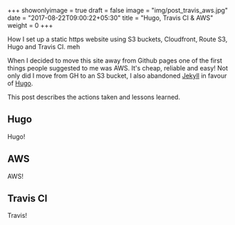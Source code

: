 +++
showonlyimage = true
draft = false
image = "img/post_travis_aws.jpg"
date = "2017-08-22T09:00:22+05:30"
title = "Hugo, Travis CI & AWS"
weight = 0
+++

How I set up a static https website using S3 buckets, Cloudfront, Route S3, Hugo and Travis CI. meh
<!--more-->

When I decided to move this site away from Github pages one of the first things people suggested to me was AWS. It's cheap, reliable and easy! Not only did I move from GH to an S3 bucket, I also abandoned [Jekyll](https://jekyllrb.com/) in favour of [Hugo](https://gohugo.io).

This post describes the actions taken and lessons learned.

## Hugo
Hugo!

## AWS
AWS!

## Travis CI
Travis!


